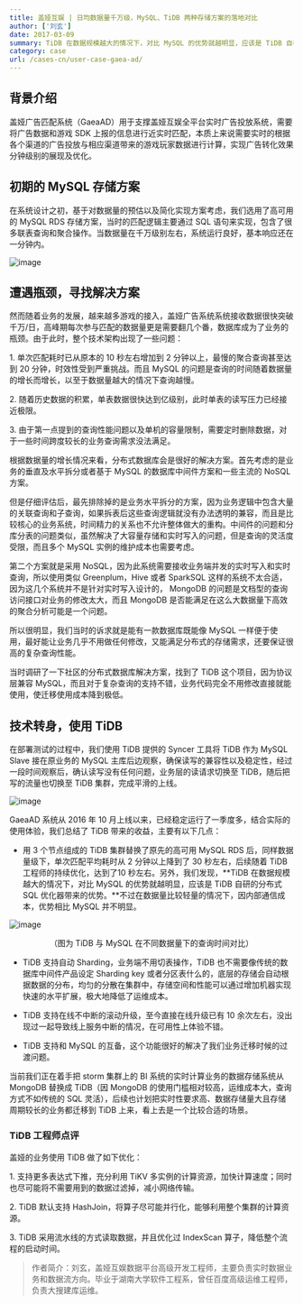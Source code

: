 ```yaml
---
title: 盖娅互娱 | 日均数据量千万级，MySQL、TiDB 两种存储方案的落地对比
author: ['刘玄']
date: 2017-03-09
summary: TiDB 在数据规模越大的情况下，对比 MySQL 的优势就越明显，应该是 TiDB 自研的分布式 SQL 优化器带来的优势。
category: case
url: /cases-cn/user-case-gaea-ad/
---
```



## 背景介绍

盖娅广告匹配系统（GaeaAD）用于支撑盖娅互娱全平台实时广告投放系统，需要将广告数据和游戏 SDK 上报的信息进行近实时匹配，本质上来说需要实时的根据各个渠道的广告投放与相应渠道带来的游戏玩家数据进行计算，实现广告转化效果分钟级别的展现及优化。


## 初期的 MySQL 存储方案

在系统设计之初，基于对数据量的预估以及简化实现方案考虑，我们选用了高可用的 MySQL RDS 存储方案，当时的匹配逻辑主要通过 SQL 语句来实现，包含了很多联表查询和聚合操作。当数据量在千万级别左右，系统运行良好，基本响应还在一分钟内。

![image](http://upload-images.jianshu.io/upload_images/542677-09b54aadb16c2f2c?imageMogr2/auto-orient/strip%7CimageView2/2/w/1240)

## 遭遇瓶颈，寻找解决方案

然而随着业务的发展，越来越多游戏的接入，盖娅广告系统系统接收数据很快突破千万/日，高峰期每次参与匹配的数据量更是需要翻几个番，数据库成为了业务的瓶颈。由于此时，整个技术架构出现了一些问题：

1\. 单次匹配耗时已从原本的 10 秒左右增加到 2 分钟以上，最慢的聚合查询甚至达到 20 分钟，时效性受到严重挑战。而且 MySQL 的问题是查询的时间随着数据量的增长而增长，以至于数据量越大的情况下查询越慢。

2\. 随着历史数据的积累，单表数据很快达到亿级别，此时单表的读写压力已经接近极限。

3\. 由于第一点提到的查询性能问题以及单机的容量限制，需要定时删除数据，对于一些时间跨度较长的业务查询需求没法满足。

根据数据量的增长情况来看，分布式数据库会是很好的解决方案。首先考虑的是业务的垂直及水平拆分或者基于  MySQL 的数据库中间件方案和一些主流的 NoSQL 方案。

但是仔细评估后，最先排除掉的是业务水平拆分的方案，因为业务逻辑中包含大量的关联查询和子查询，如果拆表后这些查询逻辑就没有办法透明的兼容，而且是比较核心的业务系统，时间精力的关系也不允许整体做大的重构。中间件的问题和分库分表的问题类似，虽然解决了大容量存储和实时写入的问题，但是查询的灵活度受限，而且多个 MySQL 实例的维护成本也需要考虑。

第二个方案就是采用 NoSQL，因为此系统需要接收业务端并发的实时写入和实时查询，所以使用类似 Greenplum，Hive 或者 SparkSQL 这样的系统不太合适，因为这几个系统并不是针对实时写入设计的， MongoDB 的问题是文档型的查询访问接口对业务的修改太大，而且 MongoDB 是否能满足在这么大数据量下高效的聚合分析可能是一个问题。

所以很明显，我们当时的诉求就是能有一款数据库既能像 MySQL 一样便于使用，最好能让业务几乎不用做任何修改，又能满足分布式的存储需求，还要保证很高的复杂查询性能。

当时调研了一下社区的分布式数据库解决方案，找到了 TiDB 这个项目，因为协议层兼容 MySQL，而且对于复杂查询的支持不错，业务代码完全不用修改直接就能使用，使迁移使用成本降到极低。


## 技术转身，使用 TiDB

在部署测试的过程中，我们使用 TiDB 提供的 Syncer 工具将 TiDB 作为 MySQL Slave 接在原业务的 MySQL 主库后边观察，确保读写的兼容性以及稳定性，经过一段时间观察后，确认读写没有任何问题，业务层的读请求切换至 TiDB，随后把写的流量也切换至 TiDB 集群，完成平滑的上线。

![image](http://upload-images.jianshu.io/upload_images/542677-2f404701ea17d5db?imageMogr2/auto-orient/strip%7CimageView2/2/w/1240)

GaeaAD 系统从 2016 年 10 月上线以来，已经稳定运行了一季度多，结合实际的使用体验，我们总结了 TiDB 带来的收益，主要有以下几点：

* 用 3 个节点组成的 TiDB 集群替换了原先的高可用 MySQL RDS 后，同样数据量级下，单次匹配平均耗时从 2 分钟以上降到了 30 秒左右，后续随着 TiDB 工程师的持续优化，达到了10 秒左右。另外，我们发现，**TiDB 在数据规模越大的情况下，对比 MySQL 的优势就越明显，应该是 TiDB 自研的分布式 SQL 优化器带来的优势。**不过在数据量比较轻量的情况下，因内部通信成本，优势相比 MySQL 并不明显。

![image](http://upload-images.jianshu.io/upload_images/542677-d9d3fdbb29c5a6da?imageMogr2/auto-orient/strip%7CimageView2/2/w/1240)

<center>（图为 TiDB 与 MySQL 在不同数据量下的查询时间对比）</center>

* TiDB 支持自动 Sharding，业务端不用切表操作，TiDB 也不需要像传统的数据库中间件产品设定 Sharding key 或者分区表什么的，底层的存储会自动根据数据的分布，均匀的分散在集群中，存储空间和性能可以通过增加机器实现快速的水平扩展，极大地降低了运维成本。

* TiDB 支持在线不中断的滚动升级，至今直接在线升级已有 10 余次左右，没出现过一起导致线上服务中断的情况，在可用性上体验不错。

* TiDB 支持和 MySQL 的互备，这个功能很好的解决了我们业务迁移时候的过渡问题。

当前我们正在着手把 storm 集群上的 BI 系统的实时计算业务的数据存储系统从 MongoDB 替换成 TiDB（因 MongoDB 的使用门槛相对较高，运维成本大，查询方式不如传统的 SQL 灵活），后续也计划把实时性要求高、数据存储量大且存储周期较长的业务都迁移到 TiDB 上来，看上去是一个比较合适的场景。


### TiDB 工程师点评

盖娅的业务使用 TiDB 做了如下优化：

1\. 支持更多表达式下推，充分利用 TiKV 多实例的计算资源，加快计算速度；同时也尽可能将不需要用到的数据过滤掉，减小网络传输。

2\. TiDB 默认支持 HashJoin，将算子尽可能并行化，能够利用整个集群的计算资源。

3\. TiDB 采用流水线的方式读取数据，并且优化过 IndexScan 算子，降低整个流程的启动时间。


>作者简介：刘玄，盖娅互娱数据平台高级开发工程师，主要负责实时数据业务和数据流方向。毕业于湖南大学软件工程系，曾任百度高级运维工程师，负责大搜建库运维。